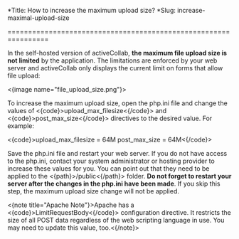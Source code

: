 *Title: How to increase the maximum upload size?
*Slug: increase-maximal-upload-size

================================================================

In the self-hosted version of activeCollab, **the maximum file upload size is not limited** by the application. The limitations are enforced by your web server and activeCollab only displays the current limit on forms that allow file upload:

<{image name="file_upload_size.png"}>

To increase the maximum upload size, open the php.ini file and change the values of <{code}>upload_max_filesize<{/code}> and <{code}>post_max_size<{/code}> directives to the desired value. For example:

<{code}>upload_max_filesize = 64M
post_max_size = 64M<{/code}>

Save the php.ini file and restart your web server. If you do not have access to the php.ini, contact your system administrator or hosting provider to increase these values for you. You can point out that they need to be applied to the <{path}>/public<{/path}> folder. **Do not forget to restart your server after the changes in the php.ini have been made**. If you skip this step, the maximum upload size change will not be applied.

<{note title="Apache Note"}>Apache has a <{code}>LimitRequestBody<{/code}> configuration directive. It restricts the size of all POST data regardless of the web scripting language in use. You may need to update this value, too.<{/note}>